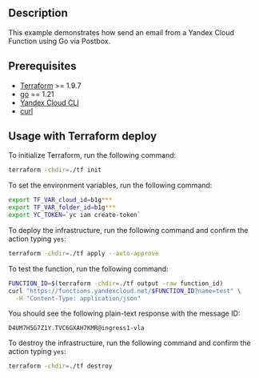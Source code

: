 ## Description

This example demonstrates how send an email from a Yandex Cloud Function using Go via Postbox.

## Prerequisites

* [Terraform](https://www.terraform.io/downloads.html) >= 1.9.7
* [go](https://golang.org/dl/) == 1.21
* [Yandex Cloud CLI](https://cloud.yandex.ru/docs/cli/quickstart)
* [curl](https://curl.se/download.html)

## Usage with Terraform deploy

To initialize Terraform, run the following command:

```bash
terraform -chdir=./tf init
```

To set the environment variables, run the following command:

```bash
export TF_VAR_cloud_id=b1g***
export TF_VAR_folder_id=b1g***
export YC_TOKEN=`yc iam create-token`
```

To deploy the infrastructure, run the following command and confirm the action typing `yes`:

```bash
terraform -chdir=./tf apply --auto-approve
```

To test the function, run the following command:

```bash
FUNCTION_ID=$(terraform -chdir=./tf output -raw function_id)
curl "https://functions.yandexcloud.net/$FUNCTION_ID?name=test" \
  -H "Content-Type: application/json"
```

You should see the following plain-text response with the message ID:

```
D4UM7H5G7Z1Y.TVC6GXAH7KMR@ingress1-vla
```

To destroy the infrastructure, run the following command and confirm the action typing `yes`:

```bash
terraform -chdir=./tf destroy
```